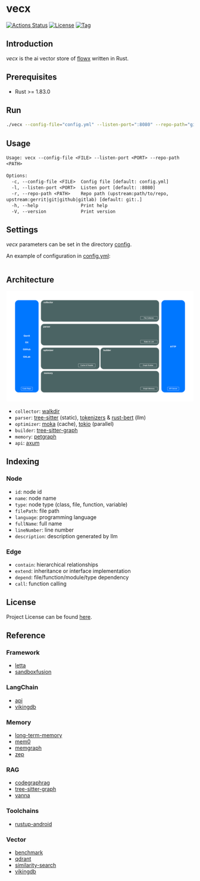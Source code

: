 # vecx

[![Actions Status](https://github.com/ai-flowx/vecx/workflows/ci/badge.svg?branch=main&event=push)](https://github.com/ai-flowx/vecx/actions?query=workflow%3Aci)
[![License](https://img.shields.io/github/license/ai-flowx/vecx.svg?color=brightgreen)](https://github.com/ai-flowx/vecx/blob/main/LICENSE)
[![Tag](https://img.shields.io/github/tag/ai-flowx/vecx.svg?color=brightgreen)](https://github.com/ai-flowx/vecx/tags)



## Introduction

*vecx* is the ai vector store of [flowx](https://github.com/ai-flowx/) written in Rust.



## Prerequisites

- Rust >= 1.83.0



## Run

```bash
./vecx --config-file="config.yml" --listen-port=":8080" --repo-path="git:path/to/repo"
```



## Usage

```
Usage: vecx --config-file <FILE> --listen-port <PORT> --repo-path <PATH>

Options:
  -c, --config-file <FILE>  Config file [default: config.yml]
  -l, --listen-port <PORT>  Listen port [default: :8080]
  -r, --repo-path <PATH>    Repo path (upstream:path/to/repo, upstream:gerrit|git|github|gitlab) [default: git:.]
  -h, --help                Print help
  -V, --version             Print version
```



## Settings

*vecx* parameters can be set in the directory [config](https://github.com/ai-flowx/vecx/blob/main/src/config).

An example of configuration in [config.yml](https://github.com/ai-flowx/vecx/blob/main/src/config/config.yml):

```yaml
```



## Architecture

![arch](./arch.png "Architecture")

- `collector`: [walkdir](https://docs.rs/walkdir/latest/walkdir/)
- `parser`: [tree-sitter](https://docs.rs/tree-sitter/latest/tree_sitter/) (static), [tokenizers](https://docs.rs/tokenizers/latest/tokenizers/) & [rust-bert](https://docs.rs/rust-bert/latest/rust_bert/) (llm)
- `optimizer`: [moka](https://docs.rs/moka/latest/moka/) (cache), [tokio](https://docs.rs/tokio/latest/tokio/) (parallel)
- `builder`: [tree-sitter-graph](https://docs.rs/tree-sitter-graph/latest/tree_sitter_graph/)
- `memory`: [petgraph](https://docs.rs/petgraph/latest/petgraph/)
- `api`: [axum](https://docs.rs/axum/latest/axum/)



## Indexing

### Node

- `id`: node id
- `name`: node name
- `type`: node type (class, file, function, variable)
- `filePath`: file path
- `language`: programming language
- `fullName`: full name
- `lineNumber`: line number
- `description`: description generated by llm



### Edge

- `contain`: hierarchical relationships
- `extend`: inheritance or interface implementation
- `depend`: file/function/module/type dependency
- `call`: function calling



## License

Project License can be found [here](LICENSE).



## Reference

### Framework

- [letta](https://github.com/letta-ai/letta)
- [sandboxfusion](https://github.com/bytedance/SandboxFusion)

### LangChain

- [api](https://github.com/langchain-ai/langchain/blob/master/libs/core/langchain_core/vectorstores/base.py)
- [vikingdb](https://github.com/langchain-ai/langchain/blob/master/libs/community/langchain_community/vectorstores/vikingdb.py)

### Memory

- [long-term-memory](https://langchain-ai.github.io/long-term-memory/)
- [mem0](https://github.com/mem0ai/mem0)
- [memgraph](https://github.com/memgraph/memgraph)
- [zep](https://www.getzep.com/)

### RAG

- [codegraphrag](https://mp.weixin.qq.com/s/hYJsWDkh6GnM1xqpg4gnXw)
- [tree-sitter-graph](https://github.com/tree-sitter/tree-sitter-graph)
- [vanna](https://github.com/vanna-ai/vanna)

### Toolchains

- [rustup-android](https://github.com/rust-lang/rustup/issues/2872)

### Vector

- [benchmark](https://github.com/zilliztech/VectorDBBench)
- [qdrant](https://github.com/qdrant/qdrant)
- [similarity-search](https://github.com/facebookresearch/faiss)
- [vikingdb](https://www.volcengine.com/docs/82379/1263276)
